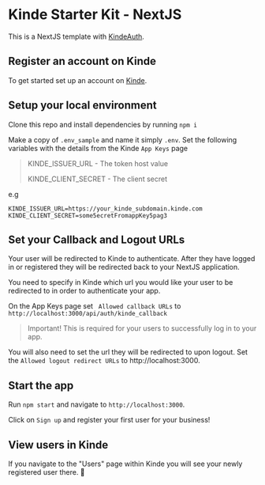# Kinde Starter Kit - NextJS

This is a NextJS template with [KindeAuth](https://kinde.com/docs/sdks/nextjs-sdk).

## Register an account on Kinde

To get started set up an account on [Kinde](https://app.kinde.com/register).

## Setup your local environment

Clone this repo and install dependencies by running `npm i`

Make a copy of `.env_sample` and name it simply `.env`. Set the following variables with the details from the Kinde `App Keys` page

> KINDE_ISSUER_URL - The token host value
>
> KINDE_CLIENT_SECRET - The client secret

e.g

```
KINDE_ISSUER_URL=https://your_kinde_subdomain.kinde.com
KINDE_CLIENT_SECRET=some5ecretFromappKey5pag3
```

## Set your Callback and Logout URLs

Your user will be redirected to Kinde to authenticate. After they have logged in or registered they will be redirected back to your NextJS application.

You need to specify in Kinde which url you would like your user to be redirected to in order to authenticate your app.

On the App Keys page set ` Allowed callback URLs` to `http://localhost:3000/api/auth/kinde_callback`

> Important! This is required for your users to successfully log in to your app.

You will also need to set the url they will be redirected to upon logout. Set the `Allowed logout redirect URLs` to http://localhost:3000.

## Start the app

Run `npm start` and navigate to `http://localhost:3000`.

Click on `Sign up` and register your first user for your business!

## View users in Kinde

If you navigate to the "Users" page within Kinde you will see your newly registered user there. 🚀
